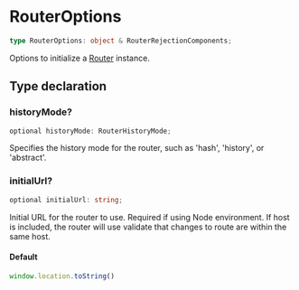 # RouterOptions

```ts
type RouterOptions: object & RouterRejectionComponents;
```

Options to initialize a [Router](Router) instance.

## Type declaration

### historyMode?

```ts
optional historyMode: RouterHistoryMode;
```

Specifies the history mode for the router, such as 'hash', 'history', or 'abstract'.

### initialUrl?

```ts
optional initialUrl: string;
```

Initial URL for the router to use. Required if using Node environment.  If host is included, the router will use validate that changes to route are within the same host.

#### Default

```ts
window.location.toString()
```
